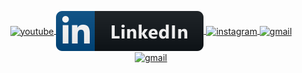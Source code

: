 <p align="center">
  <a href="https://www.youtube.com/channel/UCehC9DKqVdyP_SAJB7beJ1A">
    <img align="center" src="https://www.logo.wine/a/logo/YouTube/YouTube-Icon-Full-Color-Logo.wine.svg" alt="youtube" />
  </a>
  <a href="https://www.linkedin.com/in/delandcaglar">
    <img align="center" src="https://github.com/ryihan/ryihan-material/blob/main/Icon/linkedin.svg" alt="linkedin" />
  </a>
  <a href="https://www.instagram.com/delandcaglar/">
    <img align="center" src="https://github.com/keikomori/icons-badges/blob/master/badges/Instagram/instagram.svg" alt="instagram" />
  </a>
  <a href="mailto:contact@delandcaglar.com">
    <img align="center" src="https://github.com/keikomori/icons-badges/blob/master/badges/Gmail/gmail.svg" alt="gmail" />
  </a>
  <a href="mailto:contact@delandcaglar.com">
    <img align="center" src="https://github.com/keikomori/icons-badges/blob/master/badges/Gmail/gmail.svg" alt="gmail" />
  </a>
</p>
